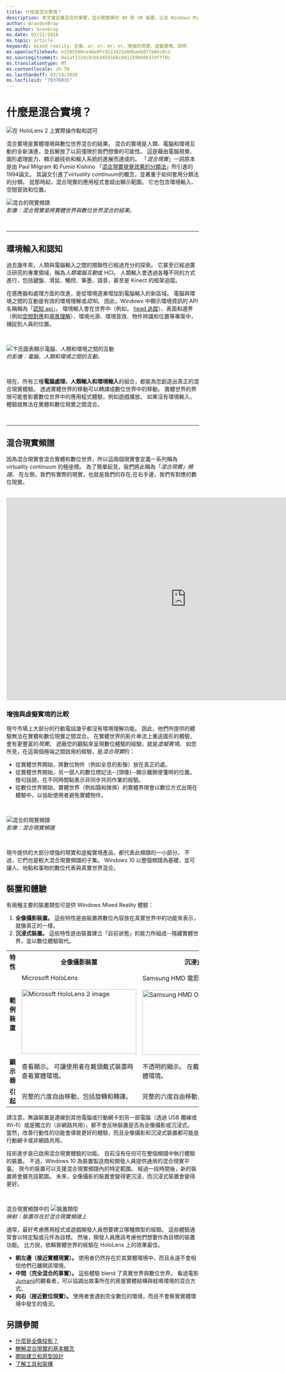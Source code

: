 ```yaml
---
title: 什麼是混合實境？
description: 本文會定義混合的事實，並示範簡單的 AR 和 VR 裝置，以及 Windows Mixed Reality 裝置（例如 Microsoft HoloLens 和 Windows Mixed Reality 沉浸式耳機），並配合混合現實頻譜。
author: BrandonBray
ms.author: branbray
ms.date: 03/21/2018
ms.topic: article
keywords: mixed reality，全像，ar，vr，mr，xr，增強的現實，虛擬實境，說明
ms.openlocfilehash: e3205590ce46e0fc9113421e0dbaeb87fe6bc0c2
ms.sourcegitcommit: 0a1af2224c9cbb34591b6cb01159b60b37dfff0c
ms.translationtype: MT
ms.contentlocale: zh-TW
ms.lasthandoff: 03/14/2020
ms.locfileid: "79376035"
---
```

# <a name="what-is-mixed-reality"></a>什麼是混合實境？

![在 HoloLens 2 上實際操作點和認可](images/02_MixedRealitySlashMixedReality.png)

混合實境是實體環境與數位世界混合的結果。 混合的實境是人類、電腦和環境互動的全新演進，並且解放了以前僅限於我們想像的可能性。 這是藉由電腦視覺、圖形處理能力、顯示器技術和輸入系統的進展而達成的。 「*混合現實*」一詞原本是由 Paul Milgram 和 Fumio Kishino 「[混合現實視覺效果的分類法](https://etclab.mie.utoronto.ca/people/paul_dir/IEICE94/ieice.html)」所引進的1994論文。 其論文引進了*virtuality continuum*的概念，並著重于如何套用分類法的分類。 從那時起，混合現實的應用程式會超出顯示範圍。 它也包含環境輸入、空間音效和位置。

![混合的現實頻譜](images/mixedrealityspectrum-worlds.png)<br>
*影像：混合現實是將實體世界與數位世界混合的結果。*

<br>

---

## <a name="environmental-input-and-perception"></a>環境輸入和認知

過去幾年來，人類與電腦輸入之間的關聯性已經過充分的探索。 它甚至已經過廣泛研究的專業領域，稱為*人類電腦互動*或 HCI。 人類輸入會透過各種不同的方式進行，包括鍵盤、滑鼠、觸控、筆墨、語音，甚至是 Kinect 的框架追蹤。

在感應器和處理方面的改進，是從環境逐漸增加到電腦輸入的新區域。 電腦與環境之間的互動是有效的環境理解或*認知*。 因此，Windows 中顯示環境資訊的 API 名稱稱為「[認知 api](https://docs.microsoft.com/uwp/api/Windows.Perception)」。 環境輸入會在世界中（例如， [head 追蹤](coordinate-systems.md)）、表面和邊界（例如[空間對應](spatial-mapping.md)和[場景理解](scene-understanding.md)）、環境光源、環境音效、物件辨識和位置等專案中，捕捉到人員的位置。

<br>

![卞氏圖表顯示電腦、人類和環境之間的互動](images/mixed-reality-venn-diagram-300px.png)<br> 
*的影像：電腦、人類和環境之間的互動。*

<br>

現在，所有三種**電腦處理、人類輸入和環境輸入**的組合，都能為您創造出真正的混合現實體驗。 透過實體世界的移動可以轉譯成數位世界中的移動。 實體世界的界限可能會影響數位世界中的應用程式體驗，例如遊戲播放。 如果沒有環境輸入，體驗就無法在實體和數位現實之間混合。<br>

<br>

---


## <a name="the-mixed-reality-spectrum"></a>混合現實頻譜

因為混合現實會混合實體和數位世界，所以這兩個現實會定義一系列稱為 virtuality continuum 的極座標。 為了簡單起見，我們將此稱為「*混合現實」頻譜*。 在左側，我們有實際的現實，也就是我們的存在;在右手邊，我們有對應的數位現實。

<br>

<iframe width="940" height="530" src="https://www.youtube.com/embed/_xpI0JosYUk" frameborder="0" allow="accelerometer; autoplay; encrypted-media; gyroscope; picture-in-picture" allowfullscreen></iframe>

<br>

### <a name="augmented-vs-virtual-reality"></a>增強與虛擬實境的比較

現今市場上大部分的行動電話幾乎都沒有環境理解功能。 因此，他們所提供的體驗無法在實體和數位現實之間混合。 在實體世界的影片串流上重迭圖形的體驗，會有更豐富的*現實*。 遮蔽您的觀點來呈現數位體驗的經驗，就是*虛擬實境*。 如您所見，在這兩個極端之間啟用的經驗，是*混合現實*的：
* 從實體世界開始，將數位物件（例如全息的影像）放在真正的處。
* 從實體世界開始，另一個人的數位標記法--[頭像]--顯示離開便箋時的位置。 換句話說，在不同時間點表示非同步共同作業的經驗。
* 從數位世界開始，實體世界（例如牆和傢俱）的實體界限會以數位方式出現在體驗中，以協助使用者避免實體物件。


<br>

![混合的現實頻譜](images/mixedrealityspectrum.png)<br>
*影像：混合現實頻譜*

<br>

現今提供的大部分增強的現實和虛擬實境產品，都代表此頻譜的一小部分。 不過，它們也是較大混合現實頻譜的子集。 Windows 10 以整個頻譜為基礎，並可讓人、地點和事物的數位代表與真實世界混合。




## <a name="devices-and-experiences"></a>裝置和體驗


有兩種主要的裝置類型可提供 Windows Mixed Reality 體驗：
1. **全像攝影裝置。** 這些特性是由裝置將數位內容放在真實世界中的功能來表示，就像真正的一樣。
2. **沉浸式裝置。** 這些特性是由裝置建立「目前狀態」的能力所組成--隱藏實體世界，並以數位體驗取代。

<table>
<tr>
<th width="30%"> 特性</th><th width="35%"> 全像攝影裝置</th><th width="35%"> 沉浸式裝置</th>
</tr><tr>
<td><strong>範例裝置</strong></td><td> Microsoft HoloLens<br><br> <img alt="Microsoft HoloLens 2 image" width="300" height="169" src="images/HoloLens2.jpg" /></td><td> Samsung HMD 電影對白 +<br><br> <img alt="Samsung HMD Odyssey+ image" width="300" height="169" src="images/Samsung-HMD-Odyssey.jpg" /></td>
</tr><tr>
<td><strong>顯示器</strong></td><td> 查看顯示。 可讓使用者在戴頭戴式裝置時查看實體環境。</td><td> 不透明的顯示。 在戴頭戴式裝置時封鎖實體環境。</td>
</tr><tr>
<td><strong>引起</strong></td><td> 完整的六度自由移動，包括旋轉和轉譯。</td><td> 完整的六度自由移動，包括旋轉和轉譯。</td>
</tr>
</table>



請注意，無論裝置是連線到其他電腦或行動網卡到另一部電腦（透過 USB 纜線或 Wi-fi）或是獨立的（非網路共用），都不會反映裝置是否為全像攝影或沉浸式。 當然，改善行動性的功能會導致更好的體驗，而且全像攝影和沉浸式裝置都可能是行動網卡或非網路共用。


技術進步是已啟用混合現實體驗的功能。 目前沒有任何可在整個頻譜中執行體驗的裝置。 不過，Windows 10 為裝置製造商和開發人員提供通用的混合現實平臺。 現今的裝置可以支援混合現實頻譜內的特定範圍。 經過一段時間後，新的裝置將會擴充該範圍。 未來，全像攝影的裝置會變得更沉浸，而沉浸式裝置會變得更好。

<br>

混合現實頻譜中的 ![裝置類型](images/Final_WhatIsMixedReality07.png)<br>
*映射：裝置存在於混合現實頻譜上*

通常，最好考慮應用程式或遊戲開發人員想要建立哪種類型的經驗。 這些體驗通常會以特定點或元件為目標。 然後，開發人員應該考慮他們想要作為目標的裝置功能。 比方說，依賴實體世界的經驗在 HoloLens 上的效果最佳。
* **朝左邊（接近實體現實）。** 使用者仍然存在於其實體環境中，而且永遠不會相信他們已離開該環境。
* **中間（完全混合的事實）。** 這些體驗 blend 了真實世界與數位世界。 看過電影[Jumanji](https://en.wikipedia.org/wiki/Jumanji)的觀看者，可以協調出故事所在的房屋實體結構與蛙鳴環境的混合方式。
* **向右（接近數位現實）。** 使用者會遇到完全數位的環境，而且不會察覺實體環境中發生的情況。


## <a name="see-also"></a>另請參閱

* [什麼是全像投影？](hologram.md)
* [瞭解混合現實的基本概念](index.md#understand-the-basics)
* [開始建立和原型設計](design.md)
* [了解工具和架構](development.md)

